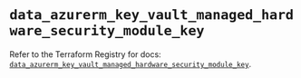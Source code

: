 # `data_azurerm_key_vault_managed_hardware_security_module_key`

Refer to the Terraform Registry for docs: [`data_azurerm_key_vault_managed_hardware_security_module_key`](https://registry.terraform.io/providers/hashicorp/azurerm/4.32.0/docs/data-sources/key_vault_managed_hardware_security_module_key).
